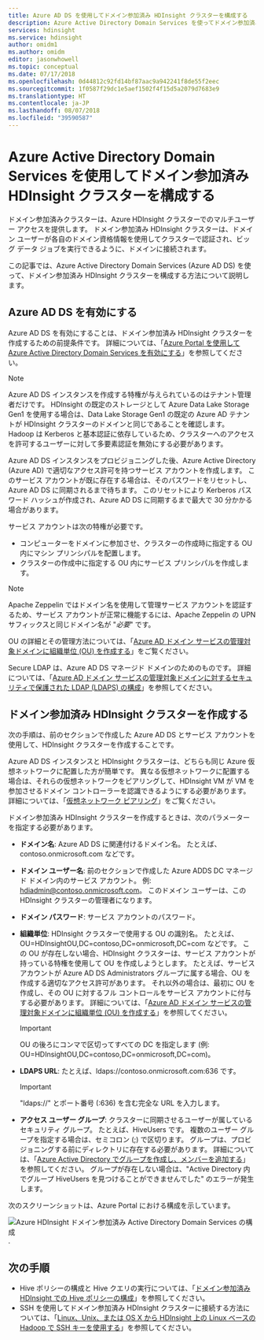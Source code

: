 ```yaml
---
title: Azure AD DS を使用してドメイン参加済み HDInsight クラスターを構成する
description: Azure Active Directory Domain Services を使ってドメイン参加済み HDInsight クラスターを設定および構成する方法について説明します
services: hdinsight
ms.service: hdinsight
author: omidm1
ms.author: omidm
editor: jasonwhowell
ms.topic: conceptual
ms.date: 07/17/2018
ms.openlocfilehash: 0d44812c92fd14bf87aac9a942241f8de55f2eec
ms.sourcegitcommit: 1f0587f29dc1e5aef1502f4f15d5a2079d7683e9
ms.translationtype: HT
ms.contentlocale: ja-JP
ms.lasthandoff: 08/07/2018
ms.locfileid: "39590587"
---
```

# <a name="configure-a-domain-joined-hdinsight-cluster-by-using-azure-active-directory-domain-services"></a>Azure Active Directory Domain Services を使用してドメイン参加済み HDInsight クラスターを構成する

ドメイン参加済みクラスターは、Azure HDInsight クラスターでのマルチユーザー アクセスを提供します。 ドメイン参加済み HDInsight クラスターは、ドメイン ユーザーが各自のドメイン資格情報を使用してクラスターで認証され、ビッグ データ ジョブを実行できるように、ドメインに接続されます。 

この記事では、Azure Active Directory Domain Services (Azure AD DS) を使って、ドメイン参加済み HDInsight クラスターを構成する方法について説明します。

## <a name="enable-azure-ad-ds"></a>Azure AD DS を有効にする

Azure AD DS を有効にすることは、ドメイン参加済み HDInsight クラスターを作成するための前提条件です。 詳細については、「[Azure Portal を使用して Azure Active Directory Domain Services を有効にする](../../active-directory-domain-services/active-directory-ds-getting-started.md)」を参照してください。 

> [!NOTE]
> Azure AD DS インスタンスを作成する特権が与えられているのはテナント管理者だけです。 HDInsight の既定のストレージとして Azure Data Lake Storage Gen1 を使用する場合は、Data Lake Storage Gen1 の既定の Azure AD テナントが HDInsight クラスターのドメインと同じであることを確認します。 Hadoop は Kerberos と基本認証に依存しているため、クラスターへのアクセスを許可するユーザーに対して多要素認証を無効にする必要があります。

Azure AD DS インスタンスをプロビジョニングした後、Azure Active Directory (Azure AD) で適切なアクセス許可を持つサービス アカウントを作成します。 このサービス アカウントが既に存在する場合は、そのパスワードをリセットし、Azure AD DS に同期されるまで待ちます。 このリセットにより Kerberos パスワード ハッシュが作成され、Azure AD DS に同期するまで最大で 30 分かかる場合があります。 

サービス アカウントは次の特権が必要です。

- コンピューターをドメインに参加させ、クラスターの作成時に指定する OU 内にマシン プリンシパルを配置します。
- クラスターの作成中に指定する OU 内にサービス プリンシパルを作成します。

> [!NOTE]
> Apache Zeppelin ではドメイン名を使用して管理サービス アカウントを認証するため、サービス アカウントが正常に機能するには、Apache Zeppelin の UPN サフィックスと同じドメイン名が "*必要*" です。

OU の詳細とその管理方法については、「[Azure AD ドメイン サービスの管理対象ドメインに組織単位 (OU) を作成する](../../active-directory-domain-services/active-directory-ds-admin-guide-create-ou.md)」をご覧ください。 

Secure LDAP は、Azure AD DS マネージド ドメインのためのものです。 詳細については、「[Azure AD ドメイン サービスの管理対象ドメインに対するセキュリティで保護された LDAP (LDAPS) の構成](../../active-directory-domain-services/active-directory-ds-admin-guide-configure-secure-ldap.md)」を参照してください。

## <a name="create-a-domain-joined-hdinsight-cluster"></a>ドメイン参加済み HDInsight クラスターを作成する

次の手順は、前のセクションで作成した Azure AD DS とサービス アカウントを使用して、HDInsight クラスターを作成することです。

Azure AD DS インスタンスと HDInsight クラスターは、どちらも同じ Azure 仮想ネットワークに配置した方が簡単です。 異なる仮想ネットワークに配置する場合は、それらの仮想ネットワークをピアリングして、HDInsight VM が VM を参加させるドメイン コントローラーを認識できるようにする必要があります。 詳細については、「[仮想ネットワーク ピアリング](../../virtual-network/virtual-network-peering-overview.md)」をご覧ください。

ドメイン参加済み HDInsight クラスターを作成するときは、次のパラメーターを指定する必要があります。

- **ドメイン名**: Azure AD DS に関連付けるドメイン名。 たとえば、contoso.onmicrosoft.com などです。

- **ドメイン ユーザー名**: 前のセクションで作成した Azure ADDS DC マネージド ドメイン内のサービス アカウント。 例: hdiadmin@contoso.onmicrosoft.com。 このドメイン ユーザーは、この HDInsight クラスターの管理者になります。

- **ドメイン パスワード**: サービス アカウントのパスワード。

- **組織単位**: HDInsight クラスターで使用する OU の識別名。 たとえば、OU=HDInsightOU,DC=contoso,DC=onmicrosoft,DC=com などです。 この OU が存在しない場合、HDInsight クラスターは、サービス アカウントが持っている特権を使用して OU を作成しようとします。 たとえば、サービス アカウントが Azure AD DS Administrators グループに属する場合、OU を作成する適切なアクセス許可があります。 それ以外の場合は、最初に OU を作成し、その OU に対するフル コントロールをサービス アカウントに付与する必要があります。 詳細については、「[Azure AD ドメイン サービスの管理対象ドメインに組織単位 (OU) を作成する](../../active-directory-domain-services/active-directory-ds-admin-guide-create-ou.md)」を参照してください。

    > [!IMPORTANT]
    > OU の後ろにコンマで区切ってすべての DC を指定します (例: OU=HDInsightOU,DC=contoso,DC=onmicrosoft,DC=com)。

- **LDAPS URL**: たとえば、ldaps://contoso.onmicrosoft.com:636 です。

    > [!IMPORTANT]
    > "ldaps://" とポート番号 (:636) を含む完全な URL を入力します。

- **アクセス ユーザー グループ**: クラスターに同期させるユーザーが属しているセキュリティ グループ。 たとえば、HiveUsers です。 複数のユーザー グループを指定する場合は、セミコロン (;) で区切ります。 グループは、プロビジョニングする前にディレクトリに存在する必要があります。 詳細については、「[Azure Active Directory でグループを作成し、メンバーを追加する](../../active-directory/fundamentals/active-directory-groups-create-azure-portal.md)」を参照してください。 グループが存在しない場合は、"Active Directory 内でグループ HiveUsers を見つけることができませんでした" のエラーが発生します。

次のスクリーンショットは、Azure Portal における構成を示しています。

   ![Azure HDInsight ドメイン参加済み Active Directory Domain Services の構成](./media/apache-domain-joined-configure-using-azure-adds/hdinsight-domain-joined-configuration-azure-aads-portal.png).


## <a name="next-steps"></a>次の手順
* Hive ポリシーの構成と Hive クエリの実行については、「[ドメイン参加済み HDInsight での Hive ポリシーの構成](apache-domain-joined-run-hive.md)」を参照してください。
* SSH を使用してドメイン参加済み HDInsight クラスターに接続する方法については、「[Linux、Unix、または OS X から HDInsight 上の Linux ベースの Hadoop で SSH キーを使用する](../hdinsight-hadoop-linux-use-ssh-unix.md#domainjoined)」を参照してください。


